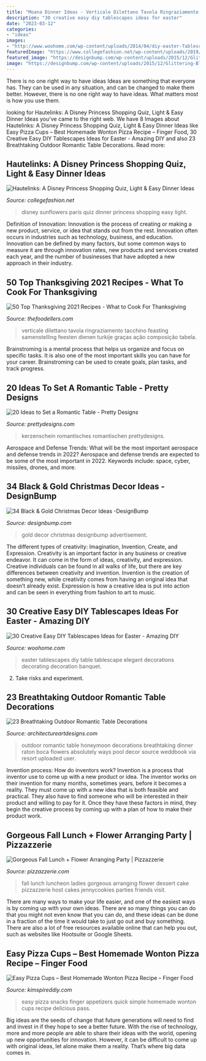 ```yaml
---
title: "Moana Dinner Ideas - Verticale Dilettano Tavola Ringraziamento Tacchino Feasting Samenstelling Feesten Dienen Turkije Graças Ação Composição Tabela"
description: "30 creative easy diy tablescapes ideas for easter"
date: "2023-03-12"
categories:
- "ideas"
images:
- "http://www.woohome.com/wp-content/uploads/2014/04/diy-easter-Tablescapes-29.jpg"
featuredImage: "https://www.collegefashion.net/wp-content/uploads/2019/03/sunflowers.jpg"
featured_image: "https://designbump.com/wp-content/uploads/2015/12/Glittering-Black-And-Gold-Christmas-Decor-ideas-5.jpg"
image: "https://designbump.com/wp-content/uploads/2015/12/Glittering-Black-And-Gold-Christmas-Decor-ideas-5.jpg"
---
```



There is no one right way to have ideas
Ideas are something that everyone has. They can be used in any situation, and can be changed to make them better. However, there is no one right way to have ideas. What matters most is how you use them.

	

		
looking for Hautelinks: A Disney Princess Shopping Quiz, Light &amp; Easy Dinner Ideas you've came to the right web. We have 8 Images about Hautelinks: A Disney Princess Shopping Quiz, Light &amp; Easy Dinner Ideas like Easy Pizza Cups – Best Homemade Wonton Pizza Recipe – Finger Food, 30 Creative Easy DIY Tablescapes Ideas for Easter - Amazing DIY and also 23 Breathtaking Outdoor Romantic Table Decorations. Read more:
		
    
## Hautelinks: A Disney Princess Shopping Quiz, Light &amp; Easy Dinner Ideas

<img loading=lazy src="https://www.collegefashion.net/wp-content/uploads/2019/03/sunflowers.jpg" onerror="this.onerror=null;this.src='https://tse1.mm.bing.net/th?id=OIP.iQ8Nno6_nWoruYwYy3cnugHaKn&amp;pid=15.1';" alt="Hautelinks: A Disney Princess Shopping Quiz, Light &amp; Easy Dinner Ideas">

_Source: collegefashion.net_

>disney sunflowers paris quiz dinner princess shopping easy light. 

	

Definition of Innovation:
Innovation is the process of creating or making a new product, service, or idea that stands out from the rest. Innovation often occurs in industries such as technology, business, and education. Innovation can be defined by many factors, but some common ways to measure it are through innovation rates, new products and services created each year, and the number of businesses that have adopted a new approach in their industry.

    
## 50 Top Thanksgiving 2021 Recipes - What To Cook For Thanksgiving

<img loading=lazy src="https://thefoodellers.com/wp-content/uploads/2018/10/Thanksgiving-Recipes.jpeg" onerror="this.onerror=null;this.src='https://tse2.mm.bing.net/th?id=OIP.iHYBpjJ0zn4oU4gwHZl70wHaMk&amp;pid=15.1';" alt="50 Top Thanksgiving 2021 Recipes - What to Cook For Thanksgiving">

_Source: thefoodellers.com_

>verticale dilettano tavola ringraziamento tacchino feasting samenstelling feesten dienen turkije graças ação composição tabela. 

	

Brainstroming is a mental process that helps us organize and focus on specific tasks. It is also one of the most important skills you can have for your career. Brainstroming can be used to create goals, plan tasks, and track progress.

    
## 20 Ideas To Set A Romantic Table - Pretty Designs

<img loading=lazy src="https://www.prettydesigns.com/wp-content/uploads/2015/08/20-ideas-to-set-a-romantic-table15.jpg" onerror="this.onerror=null;this.src='https://tse1.mm.bing.net/th?id=OIP.jdcUf6fuDYC5kJvS797ZcwHaLH&amp;pid=15.1';" alt="20 Ideas to Set a Romantic Table - Pretty Designs">

_Source: prettydesigns.com_

>kerzenschein romantisches romantischen prettydesigns. 

	

Aerospace and Defense Trends: What will be the most important aerospace and defense trends in 2022?
Aerospace and defense trends are expected to be some of the most important in 2022. Keywords include: space, cyber, missiles, drones, and more.

    
## 34 Black &amp; Gold Christmas Decor Ideas -DesignBump

<img loading=lazy src="https://designbump.com/wp-content/uploads/2015/12/Glittering-Black-And-Gold-Christmas-Decor-ideas-5.jpg" onerror="this.onerror=null;this.src='https://tse1.mm.bing.net/th?id=OIP._AB_uWRmnw__KttoXs4J_gHaLH&amp;pid=15.1';" alt="34 Black &amp; Gold Christmas Decor Ideas -DesignBump">

_Source: designbump.com_

>gold decor christmas designbump advertisement. 

	

The different types of creativity: Imagination, Invention, Create, and Expression.
Creativity is an important factor in any business or creative endeavor. It can come in the form of ideas, creativity, and expression. Creative individuals can be found in all walks of life, but there are key differences between creativity and invention. Invention is the creation of something new, while creativity comes from having an original idea that doesn’t already exist. Expression is how a creative idea is put into action and can be seen in everything from fashion to art to music.

    
## 30 Creative Easy DIY Tablescapes Ideas For Easter - Amazing DIY

<img loading=lazy src="http://www.woohome.com/wp-content/uploads/2014/04/diy-easter-Tablescapes-29.jpg" onerror="this.onerror=null;this.src='https://tse1.mm.bing.net/th?id=OIP.AsJUDdlIds12Y_V6ajYffQHaJ3&amp;pid=15.1';" alt="30 Creative Easy DIY Tablescapes Ideas for Easter - Amazing DIY">

_Source: woohome.com_

>easter tablescapes diy table tablescape elegant decorations decorating decoration banquet. 

	

2. Take risks and experiment.

    
## 23 Breathtaking Outdoor Romantic Table Decorations

<img loading=lazy src="https://www.architectureartdesigns.com/wp-content/uploads/2014/01/2167-630x843.jpg" onerror="this.onerror=null;this.src='https://tse1.mm.bing.net/th?id=OIP.mi1eScQ2WDsKAPykJb54BQHaJ6&amp;pid=15.1';" alt="23 Breathtaking Outdoor Romantic Table Decorations">

_Source: architectureartdesigns.com_

>outdoor romantic table honeymoon decorations breathtaking dinner raton boca flowers absolutely ways pool decor source weddbook via resort uploaded user. 

	

Invention process: How do inventors work?
Invention is a process that inventor use to come up with a new product or idea. The inventor works on their invention for many months, sometimes years, before it becomes a reality. They must come up with a new idea that is both feasible and practical. They also have to find someone who will be interested in their product and willing to pay for it. Once they have these factors in mind, they begin the creative process by coming up with a plan of how to make their product work.

    
## Gorgeous Fall Lunch + Flower Arranging Party | Pizzazzerie

<img loading=lazy src="http://pizzazzerie.com/wp-content/uploads/2015/11/beautiful-fall-cake.jpg" onerror="this.onerror=null;this.src='https://tse3.mm.bing.net/th?id=OIP.aP-WXzpvF5aW-g3eMY0PuwHaLH&amp;pid=15.1';" alt="Gorgeous Fall Lunch + Flower Arranging Party | Pizzazzerie">

_Source: pizzazzerie.com_

>fall lunch luncheon ladies gorgeous arranging flower dessert cake pizzazzerie host cakes jennycookies parties friends visit. 

	

There are many ways to make your life easier, and one of the easiest ways is by coming up with your own ideas. There are so many things you can do that you might not even know that you can do, and these ideas can be done in a fraction of the time it would take to just go out and buy something. There are also a lot of free resources available online that can help you out, such as websites like Hootsuite or Google Sheets.

    
## Easy Pizza Cups – Best Homemade Wonton Pizza Recipe – Finger Food

<img loading=lazy src="https://kimspireddiy.com/wp-content/uploads/2020/11/wonton-pizza-cups-1-1.jpg" onerror="this.onerror=null;this.src='https://tse4.mm.bing.net/th?id=OIP.oEmORceR1hnaIvZUZAsciAHaLH&amp;pid=15.1';" alt="Easy Pizza Cups – Best Homemade Wonton Pizza Recipe – Finger Food">

_Source: kimspireddiy.com_

>easy pizza snacks finger appetizers quick simple homemade wonton cups recipe delicious pass. 

	

Big ideas are the seeds of change that future generations will need to find and invest in if they hope to see a better future. With the rise of technology, more and more people are able to share their ideas with the world, opening up new opportunities for innovation. However, it can be difficult to come up with original ideas, let alone make them a reality. That’s where big data comes in.

